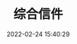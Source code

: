---
title: 综合信件
date: 2022-02-24 15:40:29
permalink: /postgraduate/english/letter/composite/
titleTag: 原创
categories:
  - 201英语一
  - 小作文
  - 综合信件
tags:
  - 201英语一
  - 小作文
  - 综合信件
---